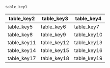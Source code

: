 ```ngMeta
table_key1
```

|table_key2|table_key3|table_key4|
|-----------|-----------|-----------|
|table_key5|table_key6|table_key7|
|table_key8|table_key9|table_key10|
|table_key11|table_key12|table_key13|
|table_key14|table_key15|table_key16|
|table_key17|table_key18|table_key19|

